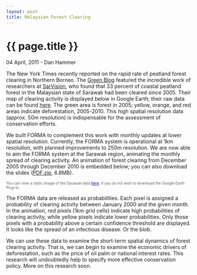 ```yaml
---
layout: post
title: Malaysian Forest Clearing
---
```


{{ page.title }}
================


<p class="meta">04 April, 2011 - Dan Hammer</p>

The New York Times recently reported on the rapid rate of peatland forest clearing in Northern Borneo. The [Green Blog](http://goo.gl/kq286) featured the incredible work of researchers at [SarVision](http://www.sarvision.nl/), who found that 33 percent of coastal peatland forest in the Malaysian state of Sarawak had been cleared since 2005.  Their map of clearing activity is displayed below in Google Earth; their raw data can be found [here](http://goo.gl/yQfQQ).  The green area is forest in 2005; yellow, orange, and red areas indicate deforestation, 2005-2010.   This high spatial resolution data (approx. 50m resolution) is indispensable for the assessment of conservation efforts.
</br>

We built FORMA to complement this work with monthly updates at lower spatial resolution.  Currently, the FORMA system is operational at 1km resolution, with planned improvements to 250m resolution.  We are now able to aim the FORMA system at the Sarawak region, animating the monthly spread of clearing activity.  An animation of forest clearing from December 2005 through December 2010 is embedded below; you can also download the slides ([PDF.zip](http://dl.dropbox.com/u/5365589/sarawak.pdf.zip), 6.8MB). 

<font color="#606060" size="1">You can view a static image of the Sarawak data [<font color="0000FF">here</font>](http://dl.dropbox.com/u/5365589/sarawak-sarvision.png), if you do not wish to download the Google Earth Plug-In.</font>
<script src="http://www.gmodules.com/ig/ifr?url=http://code.google.com/apis/kml/embed/embedkmlgadget.xml&amp;up_kml_url=http%3A%2F%2Fdl.dropbox.com%2Fu%2F5365589%2Fkml%2Ftmp.kml&amp;up_view_mode=earth&amp;up_earth_2d_fallback=0&amp;up_earth_fly_from_space=1&amp;up_earth_show_nav_controls=1&amp;up_earth_show_buildings=0&amp;up_earth_show_terrain=1&amp;up_earth_show_roads=1&amp;up_earth_show_borders=1&amp;up_earth_sphere=earth&amp;up_maps_zoom_out=0&amp;up_maps_default_type=satellite&amp;synd=open&amp;w=579&amp;h=400&amp;title=&amp;border=%23ffffff%7C3px%2C1px+solid+%23999999&amp;output=js"></script>

The FORMA data are released as probabilities.  Each pixel is assigned a probability of clearing activity between January 2000 and the given month.  In the animation, red pixels (1km grid cells) indicate high probabilities of clearing activity, while yellow pixels indicate lower probabilities.  Only those pixels with a probability above a certain confidence threshold are displayed.  It looks like the spread of an infectious disease.  Or the blob.

We can use these data to examine the short-term spatial dynamics of forest clearing activity.  That is, we can begin to examine the economic drivers of deforestation, such as the price of oil palm or national interest rates.  This research will undoubtedly help to specify more effective conservation policy.  More on this research soon.

<object width="425" height="344"><param name="movie" value="http://www.youtube.com/v/bXQMrbiP-3M?hl=en&fs=1"></param><param name="allowFullScreen" value="true"></param><param name="allowscriptaccess" value="always"></param><embed src="http://www.youtube.com/v/bXQMrbiP-3M?hl=en&fs=1" type="application/x-shockwave-flash" allowscriptaccess="always" allowfullscreen="true" width="586" height="400"></embed></object>
